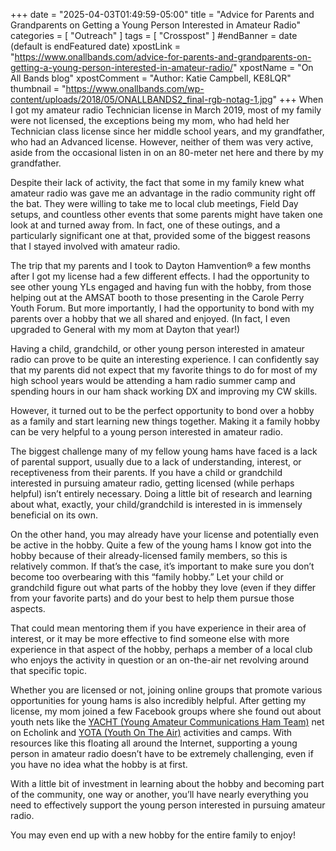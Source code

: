 +++
date = "2025-04-03T01:49:59-05:00"
title = "Advice for Parents and Grandparents on Getting a Young Person Interested in Amateur Radio"
categories = [ "Outreach" ]
tags = [ "Crosspost" ]
 #endBanner = date (default is endFeatured date) 
xpostLink = "https://www.onallbands.com/advice-for-parents-and-grandparents-on-getting-a-young-person-interested-in-amateur-radio/"
xpostName = "On All Bands blog"
xpostComment = "Author: Katie Campbell, KE8LQR"
thumbnail = "https://www.onallbands.com/wp-content/uploads/2018/05/ONALLBANDS2_final-rgb-notag-1.jpg"
+++
When I got my amateur radio Technician license in March 2019, most of
my family were not licensed, the exceptions being my mom, who had held
her Technician class license since her middle school years, and my
grandfather, who had an Advanced license. However, neither of them was
very active, aside from the occasional listen in on an 80-meter net here
and there by my grandfather.

Despite their lack of activity, the fact that some in my family knew
what amateur radio was gave me an advantage in the radio community right
off the bat. They were willing to take me to local club meetings, Field
Day setups, and countless other events that some parents might have
taken one look at and turned away from. In fact, one of these outings,
and a particularly significant one at that, provided some of the biggest
reasons that I stayed involved with amateur radio.
<!--more-->

The trip that my parents and I took to Dayton Hamvention&reg; a few
months after I got my license had a few different effects. I had the
opportunity to see other young YLs engaged and having fun with the
hobby, from those helping out at the AMSAT booth to those presenting
in the Carole Perry Youth Forum. But more importantly, I had the
opportunity to bond with my parents over a hobby that we all shared and
enjoyed. (In fact, I even upgraded to General with my mom at Dayton that
year!)

Having a child, grandchild, or other young person interested in amateur
radio can prove to be quite an interesting experience. I can confidently
say that my parents did not expect that my favorite things to do for
most of my high school years would be attending a ham radio summer camp
and spending hours in our ham shack working DX and improving my CW
skills.

However, it turned out to be the perfect opportunity to bond over a
hobby as a family and start learning new things together. Making it a
family hobby can be very helpful to a young person interested in amateur
radio.

The biggest challenge many of my fellow young hams have faced is a lack
of parental support, usually due to a lack of understanding, interest,
or receptiveness from their parents. If you have a child or grandchild
interested in pursuing amateur radio, getting licensed (while perhaps
helpful) isn’t entirely necessary. Doing a little bit of research and
learning about what, exactly, your child/grandchild is interested in is
immensely beneficial on its own.

On the other hand, you may already have your license and potentially
even be active in the hobby. Quite a few of the young hams I know got
into the hobby because of their already-licensed family members, so this
is relatively common. If that’s the case, it’s important to make
sure you don’t become too overbearing with this “family hobby.”
Let your child or grandchild figure out what parts of the hobby they
love (even if they differ from your favorite parts) and do your best to
help them pursue those aspects.

That could mean mentoring them if you have experience in their area of
interest, or it may be more effective to find someone else with more
experience in that aspect of the hobby, perhaps a member of a local
club who enjoys the activity in question or an on-the-air net revolving
around that specific topic.

Whether you are licensed or not, joining online groups that promote
various opportunities for young hams is also incredibly helpful. After
getting my license, my mom joined a few Facebook groups where she found
out about youth nets like the [YACHT \(Young Amateur Communications Ham
Team\)][yacht] net on Echolink and [YOTA \(Youth On The Air\)][yota]
activities and camps. With resources like this floating all around the
Internet, supporting a young person in amateur radio doesn’t have to
be extremely challenging, even if you have no idea what the hobby is at
first.

With a little bit of investment in learning about the hobby and becoming
part of the community, one way or another, you’ll have nearly
everything you need to effectively support the young person interested
in pursuing amateur radio.

You may even end up with a new hobby for the entire family to enjoy!

[yacht]: https://qsl.net/yacht-arc/home.html
[yota]: https://youthontheair.org/
